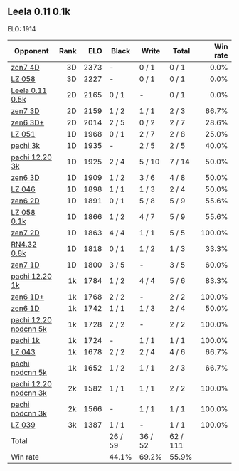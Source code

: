 ## Leela 0.11 0.1k ##

ELO: 1914

Opponent | Rank | ELO | Black | Write | Total | Win rate
---------|-----:|----:|-------|-------|-------|-------:
[zen7 4D](zen7%204D.md) | 3D | 2373 | - | 0 / 1 | 0 / 1 | 0.0%
[LZ 058](LZ%20058.md) | 3D | 2227 | - | 0 / 1 | 0 / 1 | 0.0%
[Leela 0.11 0.5k](Leela%200.11%200.5k.md) | 2D | 2165 | 0 / 1 | - | 0 / 1 | 0.0%
[zen7 3D](zen7%203D.md) | 2D | 2159 | 1 / 2 | 1 / 1 | 2 / 3 | 66.7%
[zen6 3D+](zen6%203D+.md) | 2D | 2014 | 2 / 5 | 0 / 2 | 2 / 7 | 28.6%
[LZ 051](LZ%20051.md) | 1D | 1968 | 0 / 1 | 2 / 7 | 2 / 8 | 25.0%
[pachi 3k](pachi%203k.md) | 1D | 1935 | - | 2 / 5 | 2 / 5 | 40.0%
[pachi 12.20 3k](pachi%2012.20%203k.md) | 1D | 1925 | 2 / 4 | 5 / 10 | 7 / 14 | 50.0%
[zen6 3D](zen6%203D.md) | 1D | 1909 | 1 / 2 | 3 / 6 | 4 / 8 | 50.0%
[LZ 046](LZ%20046.md) | 1D | 1898 | 1 / 1 | 1 / 3 | 2 / 4 | 50.0%
[zen6 2D](zen6%202D.md) | 1D | 1891 | 0 / 1 | 5 / 8 | 5 / 9 | 55.6%
[LZ 058 0.1k](LZ%20058%200.1k.md) | 1D | 1866 | 1 / 2 | 4 / 7 | 5 / 9 | 55.6%
[zen7 2D](zen7%202D.md) | 1D | 1863 | 4 / 4 | 1 / 1 | 5 / 5 | 100.0%
[RN4.32 0.8k](RN4.32%200.8k.md) | 1D | 1818 | 0 / 1 | 1 / 2 | 1 / 3 | 33.3%
[zen7 1D](zen7%201D.md) | 1D | 1800 | 3 / 5 | - | 3 / 5 | 60.0%
[pachi 12.20 1k](pachi%2012.20%201k.md) | 1k | 1784 | 1 / 2 | 4 / 4 | 5 / 6 | 83.3%
[zen6 1D+](zen6%201D+.md) | 1k | 1768 | 2 / 2 | - | 2 / 2 | 100.0%
[zen6 1D](zen6%201D.md) | 1k | 1742 | 1 / 1 | 1 / 3 | 2 / 4 | 50.0%
[pachi 12.20 nodcnn 5k](pachi%2012.20%20nodcnn%205k.md) | 1k | 1728 | 2 / 2 | - | 2 / 2 | 100.0%
[pachi 1k](pachi%201k.md) | 1k | 1724 | - | 1 / 1 | 1 / 1 | 100.0%
[LZ 043](LZ%20043.md) | 1k | 1678 | 2 / 2 | 2 / 4 | 4 / 6 | 66.7%
[pachi nodcnn 5k](pachi%20nodcnn%205k.md) | 1k | 1652 | 1 / 2 | 1 / 1 | 2 / 3 | 66.7%
[pachi 12.20 nodcnn 3k](pachi%2012.20%20nodcnn%203k.md) | 2k | 1582 | 1 / 1 | 1 / 1 | 2 / 2 | 100.0%
[pachi nodcnn 3k](pachi%20nodcnn%203k.md) | 2k | 1566 | - | 1 / 1 | 1 / 1 | 100.0%
[LZ 039](LZ%20039.md) | 3k | 1387 | 1 / 1 | - | 1 / 1 | 100.0%
Total | | | 26 / 59 | 36 / 52 | 62 / 111 | 
Win rate| | | 44.1% | 69.2% | 55.9% | 
